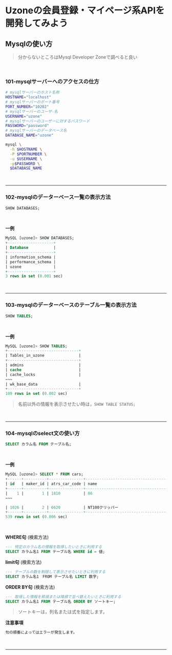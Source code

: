 # Uzoneの会員登録・マイページ系APIを開発してみよう

## Mysqlの使い方

> 分からないところはMysql Developer Zoneで調べると良い

<br>

### 101-mysqlサーバーへのアクセスの仕方

```bash
# mysqlサーバーのホスト名称
HOSTNAME="localhost"
# mysqlサーバーのポート番号
PORT_NUMBER="10202"
# mysqlサーバーのユーザ-名
USERNAME="uzone"
# mysqlサーバーのユーザーに対するパスワード 
PASSWORD="password"
# mysqlサーバーのデータベース名
DATABASE_NAME="uzone"

mysql \
  -h $HOSTNAME \
  -P $PORTNUMBER \
  -u $USERNAME \
  -p$PASSWORD \
  $DATABASE_NAME
```

<br>

---

### 102-mysqlのデーターベース一覧の表示方法

```sql
SHOW DATABASES;
```

<br>

**一例**
```sql
MySQL [uzone]> SHOW DATABASES;
+--------------------+
| Database           |
+--------------------+
| information_schema |
| performance_schema |
| uzone              |
+--------------------+
3 rows in set (0.001 sec)
```

<br>

---

### 103-mysqlのデーターベースのテーブル一覧の表示方法
```sql
SHOW TABLES;
```

<br>

**一例**
```sql
MySQL [uzone]> SHOW TABLES;
+-------------------------------+
| Tables_in_uzone               |
+-------------------------------+
| admins                        |
| cache                         |
| cache_locks                   |
~~~
| wk_base_data                  |
+-------------------------------+
109 rows in set (0.002 sec)
```

> 名前以外の情報を表示させたい時は，`SHOW TABLE STATUS;`
<br>

---

### 104-mysqlのselect文の使い方
```sql
SELECT カラム名 FROM テーブル名;
```

<br>

**一例**
```sql
MySQL [uzone]> SELECT * FROM cars;
+------+----------+---------------+-----------------------------------------+--------+---------------------+---------------------+------------+------------+
| id   | maker_id | atrs_car_code | name                                    | status | created_at          | updated_at          | created_by | updated_by |
+------+----------+---------------+-----------------------------------------+--------+---------------------+---------------------+------------+------------+
|    1 |        1 | 1810          | 86                                      |      1 | 2024-12-13 17:39:19 | 2024-12-13 17:39:19 |      20000 |      20000 |
~~~

| 1026 |        2 | 6620          | NT100クリッパー                          |      1 | 2024-12-13 17:39:30 | 2024-12-13 17:39:30 |      20000 |      20000 |
+------+----------+---------------+-----------------------------------------+--------+---------------------+---------------------+------------+------------+
539 rows in set (0.006 sec)
```

<br>

**WHERE句** (検索方法)
```sql
--- 特定のカラム名の情報を取得したいときに利用する
SELECT カラム名1 FROM テーブル名 WHERE id = 値;
```

**limit句** (検索方法)
```sql
--- テーブルの数を制限して表示させたいときに利用する
SELECT カラム名1　FROM テーブル名 LIMIT 数字;
```

**ORDER BY句** (検索方法)
```sql
--- 取得した情報を昇順または降順で並べ替えたいときに利用する
SELECT カラム名1 FROM テーブル名 ORDER BY ソートキー;
```
> ソートキーは，列名または式を指定します。

**注意事項**
```sql
句の順番によってはエラーが発生します。
```
<br>

---